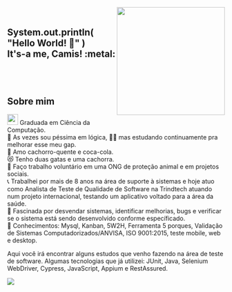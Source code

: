 <img align="right" width="250px" src="https://user-images.githubusercontent.com/106494865/170896978-7d6d023a-4361-4520-93e6-05149d3d8cc6.png">
</br>

<h2><p align="left"><b>System.out.println( "Hello World! 👋" )<br>
It's-a me, Camis!</b> :metal:</p></h2>
</br></br>

## Sobre mim
<img width="25px" src="https://user-images.githubusercontent.com/106494865/170899241-df975caa-6cfe-441c-9a43-3f1f3842e6f0.png"> Graduada em Ciência da Computação. </br>
:game_die: As vezes sou péssima em lógica, 🤷‍♀️ mas estudando continuamente pra melhorar esse meu gap.</br> 
🌭 Amo cachorro-quente e coca-cola. </br>
:heart_eyes_cat: Tenho duas gatas e uma cachorra. </br>
:dog: Faço trabalho voluntário em uma ONG de proteção animal e em projetos sociais.</br>
:telephone_receiver: Trabalhei por mais de 8 anos na área de suporte à sistemas e hoje atuo como Analista de Teste de Qualidade de Software na Trindtech atuando num projeto internacional, testando um aplicativo voltado para a área da saúde.</br>
:mag_right: Fascinada por desvendar sistemas, identificar melhorias, bugs e verificar se o sistema está sendo desenvolvido conforme específicado. </br>
:book: Conhecimentos: Mysql, Kanban, 5W2H, Ferramenta 5 porques, Validação de Sistemas Computadorizados/ANVISA, ISO 9001:2015, teste mobile, web e desktop.
</br>

Aqui você irá encontrar alguns estudos que venho fazendo na área de teste de software. Algumas tecnologias que já utilizei: JUnit, Java, Selenium WebDriver, Cypress, JavaScript, Appium e RestAssured.
</br>


<img align="center" src="https://user-images.githubusercontent.com/106494865/170907793-e06b1e00-d898-494a-8603-194fd9a1ed7a.png">
</br>


<!--
**camismariani/camismariani** is a ✨ _special_ ✨ repository because its `README.md` (this file) appears on your GitHub profile.


Here are some ideas to get you started:

- 🔭 I’m currently working on ...
- 🌱 I’m currently learning ...
- 👯 I’m looking to collaborate on ...
- 🤔 I’m looking for help with ...
- 💬 Ask me about ...
- 📫 How to reach me: ...
- 😄 Pronouns: ...
- ⚡ Fun fact: ...
-->
